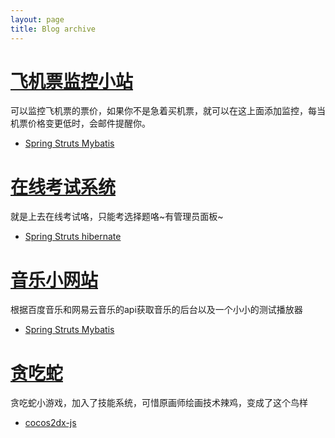 ```yaml
---
layout: page
title: Blog archive
---
```

<div class="well banner shake-slow">
  <h1 class="post-title">
    <a href="http://cvm.silenttt.top:8080/AirTicket/Login" target="_Blank">飞机票监控小站</a>
  </h1>
  <div class="post-meta">
    <div>
      <p>
        可以监控飞机票的票价，如果你不是急着买机票，就可以在这上面添加监控，每当机票价格变更低时，会邮件提醒你。
      </p>
    </div>
  </div>
  <div class="dateTag">
  	<ul>
      <li><a href="#">Spring Struts Mybatis</a></li>
    </ul>
    </div>
</div>
<div class="well banner shake-slow">
  <h1 class="post-title">
    <a href="http://cvm.silenttt.top:8080/exam/login.html" target="_Blank">在线考试系统</a>
  </h1>
  <div class="post-meta">
    <div>
      <p>
        就是上去在线考试咯，只能考选择题咯~有管理员面板~
      </p>
    </div>
  </div>
  <div class="dateTag">
  	<ul>
      <li><a href="#">Spring Struts hibernate</a></li>
    </ul>
    </div>
</div>
<div class="well banner shake-slow">
  <h1 class="post-title">
    <a href="http://cvm.silenttt.top:8080/musicOnline/player" target="_Blank">音乐小网站</a>
  </h1>
  <div class="post-meta">
    <div>
      <p>
        根据百度音乐和网易云音乐的api获取音乐的后台以及一个小小的测试播放器
      </p>
    </div>
  </div>
  <div class="dateTag">
  	<ul>
      <li><a href="#">Spring Struts Mybatis</a></li>
    </ul>
    </div>
</div>
<div class="well banner shake-slow">
  <h1 class="post-title">
    <a href="http://cvm.silenttt.top:8080/musicOnline/player" target="_Blank">贪吃蛇</a>
  </h1>
  <div class="post-meta">
    <div>
      <p>
        贪吃蛇小游戏，加入了技能系统，可惜原画师绘画技术辣鸡，变成了这个鸟样
      </p>
    </div>
  </div>
  <div class="dateTag">
  	<ul>
      <li><a href="#">cocos2dx-js</a></li>
    </ul>
    </div>
</div>